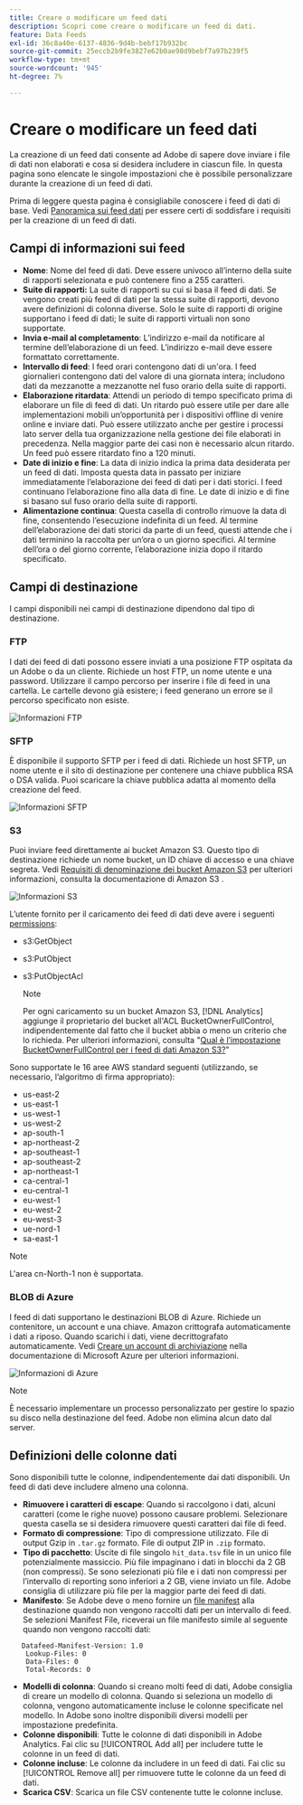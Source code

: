 ```yaml
---
title: Creare o modificare un feed dati
description: Scopri come creare o modificare un feed di dati.
feature: Data Feeds
exl-id: 36c8a40e-6137-4836-9d4b-bebf17b932bc
source-git-commit: 25eccb2b9fe3827e62b0ae98d9bebf7a97b239f5
workflow-type: tm+mt
source-wordcount: '945'
ht-degree: 7%

---
```


# Creare o modificare un feed dati

La creazione di un feed dati consente ad Adobe di sapere dove inviare i file di dati non elaborati e cosa si desidera includere in ciascun file. In questa pagina sono elencate le singole impostazioni che è possibile personalizzare durante la creazione di un feed di dati.

Prima di leggere questa pagina è consigliabile conoscere i feed di dati di base. Vedi [Panoramica sui feed dati](data-feed-overview.md) per essere certi di soddisfare i requisiti per la creazione di un feed di dati.

## Campi di informazioni sui feed

* **Nome**: Nome del feed di dati. Deve essere univoco all’interno della suite di rapporti selezionata e può contenere fino a 255 caratteri.
* **Suite di rapporti:** La suite di rapporti su cui si basa il feed di dati. Se vengono creati più feed di dati per la stessa suite di rapporti, devono avere definizioni di colonna diverse. Solo le suite di rapporti di origine supportano i feed di dati; le suite di rapporti virtuali non sono supportate.
* **Invia e-mail al completamento**: L’indirizzo e-mail da notificare al termine dell’elaborazione di un feed. L’indirizzo e-mail deve essere formattato correttamente.
* **Intervallo di feed**: I feed orari contengono dati di un&#39;ora. I feed giornalieri contengono dati del valore di una giornata intera; includono dati da mezzanotte a mezzanotte nel fuso orario della suite di rapporti.
* **Elaborazione ritardata**: Attendi un periodo di tempo specificato prima di elaborare un file di feed di dati. Un ritardo può essere utile per dare alle implementazioni mobili un’opportunità per i dispositivi offline di venire online e inviare dati. Può essere utilizzato anche per gestire i processi lato server della tua organizzazione nella gestione dei file elaborati in precedenza. Nella maggior parte dei casi non è necessario alcun ritardo. Un feed può essere ritardato fino a 120 minuti.
* **Date di inizio e fine**: La data di inizio indica la prima data desiderata per un feed di dati. Imposta questa data in passato per iniziare immediatamente l’elaborazione dei feed di dati per i dati storici. I feed continuano l’elaborazione fino alla data di fine. Le date di inizio e di fine si basano sul fuso orario della suite di rapporti.
* **Alimentazione continua**: Questa casella di controllo rimuove la data di fine, consentendo l’esecuzione indefinita di un feed. Al termine dell’elaborazione dei dati storici da parte di un feed, questi attende che i dati terminino la raccolta per un’ora o un giorno specifici. Al termine dell’ora o del giorno corrente, l’elaborazione inizia dopo il ritardo specificato.

## Campi di destinazione

I campi disponibili nei campi di destinazione dipendono dal tipo di destinazione.

### FTP

I dati dei feed di dati possono essere inviati a una posizione FTP ospitata da un Adobe o da un cliente. Richiede un host FTP, un nome utente e una password. Utilizzare il campo percorso per inserire i file di feed in una cartella. Le cartelle devono già esistere; i feed generano un errore se il percorso specificato non esiste.

![Informazioni FTP](assets/dest-ftp.jpg)

### SFTP

È disponibile il supporto SFTP per i feed di dati. Richiede un host SFTP, un nome utente e il sito di destinazione per contenere una chiave pubblica RSA o DSA valida. Puoi scaricare la chiave pubblica adatta al momento della creazione del feed.

![Informazioni SFTP](assets/dest-sftp.jpg)

### S3

Puoi inviare feed direttamente ai bucket Amazon S3. Questo tipo di destinazione richiede un nome bucket, un ID chiave di accesso e una chiave segreta. Vedi [Requisiti di denominazione dei bucket Amazon S3](https://docs.aws.amazon.com/awscloudtrail/latest/userguide/cloudtrail-s3-bucket-naming-requirements.html) per ulteriori informazioni, consulta la documentazione di Amazon S3 .

![Informazioni S3](assets/dest-s3.jpg)

L’utente fornito per il caricamento dei feed di dati deve avere i seguenti [permissions](https://docs.aws.amazon.com/AmazonS3/latest/API/API_Operations_Amazon_Simple_Storage_Service.html):

* s3:GetObject
* s3:PutObject
* s3:PutObjectAcl

   >[!NOTE]
   >
   >Per ogni caricamento su un bucket Amazon S3, [!DNL Analytics] aggiunge il proprietario del bucket all&#39;ACL BucketOwnerFullControl, indipendentemente dal fatto che il bucket abbia o meno un criterio che lo richieda. Per ulteriori informazioni, consulta &quot;[Qual è l’impostazione BucketOwnerFullControl per i feed di dati Amazon S3?](df-faq.md#BucketOwnerFullControl)&quot;

Sono supportate le 16 aree AWS standard seguenti (utilizzando, se necessario, l’algoritmo di firma appropriato):

* us-east-2
* us-east-1
* us-west-1
* us-west-2
* ap-south-1
* ap-northeast-2
* ap-southeast-1
* ap-southeast-2
* ap-northeast-1
* ca-central-1
* eu-central-1
* eu-west-1
* eu-west-2
* eu-west-3
* ue-nord-1
* sa-east-1

>[!NOTE]
>
>L&#39;area cn-North-1 non è supportata.

### BLOB di Azure

I feed di dati supportano le destinazioni BLOB di Azure. Richiede un contenitore, un account e una chiave. Amazon crittografa automaticamente i dati a riposo. Quando scarichi i dati, viene decrittografato automaticamente. Vedi [Creare un account di archiviazione](https://docs.microsoft.com/en-us/azure/storage/common/storage-quickstart-create-account?tabs=azure-portal#view-and-copy-storage-access-keys) nella documentazione di Microsoft Azure per ulteriori informazioni.

![Informazioni di Azure](assets/azure.png)

>[!NOTE]
>
>È necessario implementare un processo personalizzato per gestire lo spazio su disco nella destinazione del feed. Adobe non elimina alcun dato dal server.

## Definizioni delle colonne dati

Sono disponibili tutte le colonne, indipendentemente dai dati disponibili. Un feed di dati deve includere almeno una colonna.

* **Rimuovere i caratteri di escape**: Quando si raccolgono i dati, alcuni caratteri (come le righe nuove) possono causare problemi. Selezionare questa casella se si desidera rimuovere questi caratteri dai file di feed.
* **Formato di compressione**: Tipo di compressione utilizzato. File di output Gzip in `.tar.gz` formato. File di output ZIP in `.zip` formato.
* **Tipo di pacchetto**: Uscite di file singolo `hit_data.tsv` file in un unico file potenzialmente massiccio. Più file impaginano i dati in blocchi da 2 GB (non compressi). Se sono selezionati più file e i dati non compressi per l’intervallo di reporting sono inferiori a 2 GB, viene inviato un file. Adobe consiglia di utilizzare più file per la maggior parte dei feed di dati.
* **Manifesto**: Se Adobe deve o meno fornire un [file manifest](c-df-contents/datafeeds-contents.md#feed-manifest) alla destinazione quando non vengono raccolti dati per un intervallo di feed. Se selezioni Manifest File, riceverai un file manifesto simile al seguente quando non vengono raccolti dati:

```text
   Datafeed-Manifest-Version: 1.0
    Lookup-Files: 0
    Data-Files: 0
    Total-Records: 0
```

* **Modelli di colonna**: Quando si creano molti feed di dati, Adobe consiglia di creare un modello di colonna. Quando si seleziona un modello di colonna, vengono automaticamente incluse le colonne specificate nel modello. In Adobe sono inoltre disponibili diversi modelli per impostazione predefinita.
* **Colonne disponibili**: Tutte le colonne di dati disponibili in Adobe Analytics. Fai clic su [!UICONTROL Add all] per includere tutte le colonne in un feed di dati.
* **Colonne incluse**: Le colonne da includere in un feed di dati. Fai clic su [!UICONTROL Remove all] per rimuovere tutte le colonne da un feed di dati.
* **Scarica CSV**: Scarica un file CSV contenente tutte le colonne incluse.
